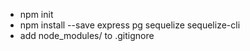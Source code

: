 - npm init
- npm install --save express pg sequelize sequelize-cli
- add node_modules/ to .gitignore
